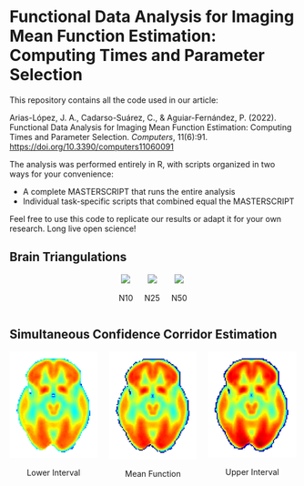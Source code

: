 # Functional Data Analysis for Imaging Mean Function Estimation: Computing Times and Parameter Selection

This repository contains all the code used in our article:

Arias-López, J. A., Cadarso-Suárez, C., & Aguiar-Fernández, P. (2022). Functional Data Analysis for Imaging Mean Function Estimation: Computing Times and Parameter Selection. *Computers*, 11(6):91. https://doi.org/10.3390/computers11060091

The analysis was performed entirely in R, with scripts organized in two ways for your convenience:
- A complete MASTERSCRIPT that runs the entire analysis
- Individual task-specific scripts that combined equal the MASTERSCRIPT

Feel free to use this code to replicate our results or adapt it for your own research. Long live open science!

## Brain Triangulations

<div align="center" style="display: flex; justify-content: center; gap: 20px;">
<div>
<img src="plots/N10.png" width="250"/>
<p align="center">N10</p>
</div>
<div>
<img src="plots/N25.png" width="250"/>
<p align="center">N25</p>
</div>
<div>
<img src="plots/N50.png" width="250"/>
<p align="center">N50</p>
</div>
</div>

## Simultaneous Confidence Corridor Estimation

<div align="center" style="display: flex; justify-content: center; gap: 20px;">
<div>
<img src="plots/LOW005.png" width="250"/>
<p align="center">Lower Interval</p>
</div>
<div>
<img src="plots/EMF_AD.png" width="250"/>
<p align="center">Mean Function</p>
</div>
<div>
<img src="plots/UPP005.png" width="250"/>
<p align="center">Upper Interval</p>
</div>
</div>
